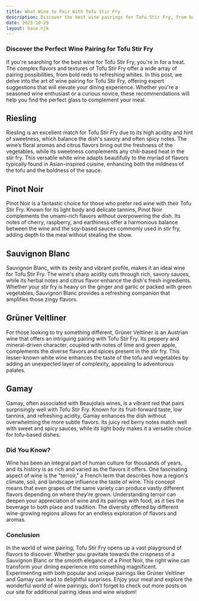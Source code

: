 ```yaml
---
title: What Wine to Pair With Tofu Stir Fry
description: Discover the best wine pairings for Tofu Stir Fry, from bold reds to crisp whites.
date: 2025-10-29
layout: base.njk
---
```


### Discover the Perfect Wine Pairing for Tofu Stir Fry

If you're searching for the best wine for Tofu Stir Fry, you're in for a treat. The complex flavors and textures of Tofu Stir Fry offer a wide array of pairing possibilities, from bold reds to refreshing whites. In this post, we delve into the art of wine pairing for Tofu Stir Fry, offering expert suggestions that will elevate your dining experience. Whether you're a seasoned wine enthusiast or a curious novice, these recommendations will help you find the perfect glass to complement your meal.

## Riesling

Riesling is an excellent match for Tofu Stir Fry due to its high acidity and hint of sweetness, which balance the dish's savory and often spicy notes. The wine’s floral aromas and citrus flavors bring out the freshness of the vegetables, while its sweetness complements any chili-based heat in the stir fry. This versatile white wine adapts beautifully to the myriad of flavors typically found in Asian-inspired cuisine, enhancing both the mildness of the tofu and the boldness of the sauce.

## Pinot Noir

Pinot Noir is a fantastic choice for those who prefer red wine with their Tofu Stir Fry. Known for its light body and delicate tannins, Pinot Noir complements the umami-rich flavors without overpowering the dish. Its notes of cherry, raspberry, and earthiness offer a harmonious balance between the wine and the soy-based sauces commonly used in stir fry, adding depth to the meal without stealing the show.

## Sauvignon Blanc

Sauvignon Blanc, with its zesty and vibrant profile, makes it an ideal wine for Tofu Stir Fry. The wine's sharp acidity cuts through rich, savory sauces, while its herbal notes and citrus flavor enhance the dish's fresh ingredients. Whether your stir fry is heavy on the ginger and garlic or packed with green vegetables, Sauvignon Blanc provides a refreshing companion that amplifies those zingy flavors.

## Grüner Veltliner

For those looking to try something different, Grüner Veltliner is an Austrian wine that offers an intriguing pairing with Tofu Stir Fry. Its peppery and mineral-driven character, coupled with notes of lime and green apple, complements the diverse flavors and spices present in the stir fry. This lesser-known white wine enhances the taste of the tofu and vegetables by adding an unexpected layer of complexity, appealing to adventurous palates.

## Gamay

Gamay, often associated with Beaujolais wines, is a vibrant red that pairs surprisingly well with Tofu Stir Fry. Known for its fruit-forward taste, low tannins, and refreshing acidity, Gamay enhances the dish without overwhelming the more subtle flavors. Its juicy red berry notes match well with sweet and spicy sauces, while its light body makes it a versatile choice for tofu-based dishes.

### Did You Know?

Wine has been an integral part of human culture for thousands of years, and its history is as rich and varied as the flavors it offers. One fascinating aspect of wine is the "terroir," a French term that describes how a region's climate, soil, and landscape influence the taste of wine. This concept means that even grapes of the same variety can produce vastly different flavors depending on where they're grown. Understanding terroir can deepen your appreciation of wine and its pairings with food, as it ties the beverage to both place and tradition. The diversity offered by different wine-growing regions allows for an endless exploration of flavors and aromas.

### Conclusion

In the world of wine pairing, Tofu Stir Fry opens up a vast playground of flavors to discover. Whether you gravitate towards the crispness of a Sauvignon Blanc or the smooth elegance of a Pinot Noir, the right wine can transform your dining experience into something magnificent. Experimenting with both popular and unique pairings like Grüner Veltliner and Gamay can lead to delightful surprises. Enjoy your meal and explore the wonderful world of wine pairings; don’t forget to check out more posts on our site for additional pairing ideas and wine wisdom!